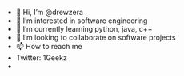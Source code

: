- 👋 Hi, I’m @drewzera
- 👀 I’m interested in software engineering
- 🌱 I’m currently learning python, java, c++
- 💞️ I’m looking to collaborate on software projects
- 📫 How to reach me 
- Twitter: 1Geekz
- 
<!---
drewzera/drewzera is a ✨ special ✨ repository because its `README.md` (this file) appears on your GitHub profile.
You can click the Preview link to take a look at your changes.
--->
